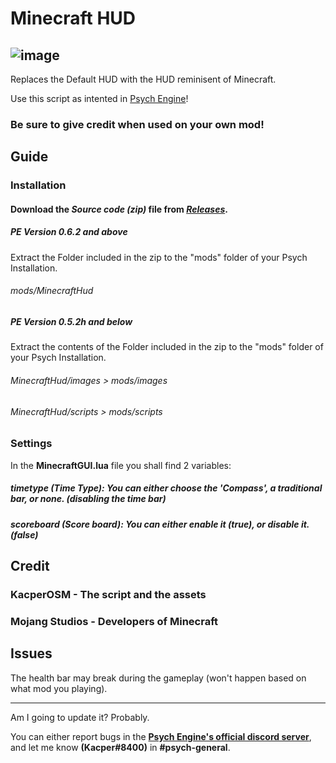 # Minecraft HUD
![image](https://user-images.githubusercontent.com/81757134/184553629-84c5a3b3-a035-4dca-b4cc-beccf9384d5b.png)
---
Replaces the Default HUD with the HUD reminisent of Minecraft.

Use this script as intented in [Psych Engine](https://github.com/ShadowMario/FNF-PsychEngine)!

### Be sure to give credit when used on your own mod!

## Guide
### Installation
#### Download the **_Source code (zip)_** file from **_[Releases](https://github.com/KacperOSM/Minecraft-HUD-Psych/releases)_**.
##### **PE Version 0.6.2 and above**

Extract the Folder included in the zip to the "mods" folder of your Psych Installation.
###### mods/MinecraftHud

##### **PE Version 0.5.2h and below**

Extract the contents of the Folder included in the zip to the "mods" folder of your Psych Installation.
###### MinecraftHud/images > mods/images
###### MinecraftHud/scripts > mods/scripts

### Settings
In the **MinecraftGUI.lua** file you shall find 2 variables:

##### timetype (Time Type): You can either choose the '**Compass**', a **traditional bar**, or **none**. (disabling the time bar)
##### scoreboard (Score board): You can either enable it (**true**), or disable it. (**false**)

## Credit
### KacperOSM - The script and the assets
### Mojang Studios - Developers of Minecraft

## Issues
The health bar may break during the gameplay (won't happen based on what mod you playing).

---

Am I going to update it? Probably.

You can either report bugs in the **[Psych Engine's official discord server](https://discord.gg/2ka77eMXDv)**, and let me know **(Kacper#8400)** in **#psych-general**.
